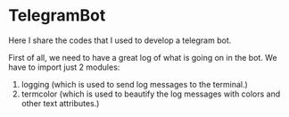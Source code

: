 # TelegramBot
Here I share the codes that I used to develop a telegram bot.


First of all, we need to have a great log of what is going on in the bot.
We have to import just 2 modules:
  1. logging (which is used to send log messages to the terminal.)
  2. termcolor (which is used to beautify the log messages with colors and other text attributes.)
  
